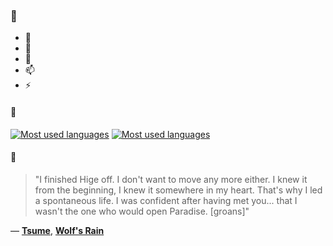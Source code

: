 ### 👋

- 🔭
- 🌱
- 💬
- 📫
- ⚡

#### 🧏

[![Most used languages](https://github-readme-stats-aynah.vercel.app/api/top-langs/?username=aynh&theme=solarized-dark&langs_count=6&layout=compact&hide_title=true)](https://github.com/anuraghazra/github-readme-stats#gh-dark-mode-only)
[![Most used languages](https://github-readme-stats-aynah.vercel.app/api/top-langs/?username=aynh&theme=solarized-light&langs_count=6&layout=compact&hide_title=true)](https://github.com/anuraghazra/github-readme-stats#gh-light-mode-only)

#### 💬

> "I finished Hige off. I don't want to move any more either. I knew it from the beginning, I knew it somewhere in my heart. That's why I led a spontaneous life. I was confident after having met you... that I wasn't the one who would open Paradise. [groans]"

&mdash; [**Tsume**](https://myanimelist.net/character.php?q=Tsume&cat=character), [**Wolf's Rain**](https://myanimelist.net/search/all?q=Wolf's%20Rain&cat=all)

